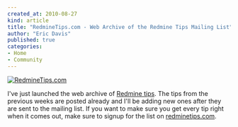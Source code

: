 ```yaml
---
created_at: 2010-08-27
kind: article
title: "RedmineTips.com - Web Archive of the Redmine Tips Mailing List"
author: "Eric Davis"
published: true
categories:
- Home
- Community
---
```


[![RedmineTips.com][img]][tips]

I've just launched the web archive of [Redmine tips][tips].  The tips from the previous weeks are posted already and I'll be adding new ones after they are sent to the mailing list.  If you want to make sure you get every tip right when it comes out, make sure to signup for the list on [redminetips.com][tips].

[img]: http://redmineblog.com/assets/2010/8/redminetips.com.png
[tips]: http://www.redminetips.com
